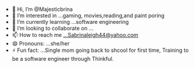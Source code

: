 - 👋 Hi, I’m @Majesticbrina
- 👀 I’m interested in ...gaming, movies,reading,and paint poring
- 🌱 I’m currently learning ...software engineering
- 💞️ I’m looking to collaborate on ...
- 📫 How to reach me ...Sabrinaleigh44@yahoo.com
- 😄 Pronouns: ...she/her
- ⚡ Fun fact: ...Single mom going back to shcool for first time, Training to be a software engineer through Thinkful.

<!---
Majesticbrina/Majesticbrina is a ✨ special ✨ repository because its `README.md` (this file) appears on your GitHub profile.
You can click the Preview link to take a look at your changes.
--->
